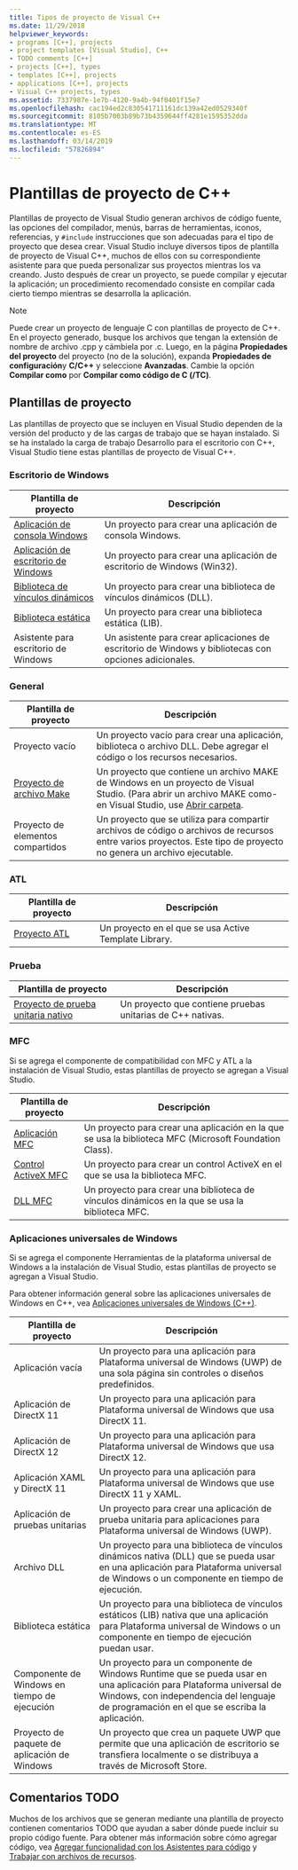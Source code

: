 ```yaml
---
title: Tipos de proyecto de Visual C++
ms.date: 11/29/2018
helpviewer_keywords:
- programs [C++], projects
- project templates [Visual Studio], C++
- TODO comments [C++]
- projects [C++], types
- templates [C++], projects
- applications [C++], projects
- Visual C++ projects, types
ms.assetid: 7337987e-1e7b-4120-9a4b-94f0401f15e7
ms.openlocfilehash: cac194ed2c830541711161dc139a42ed0529340f
ms.sourcegitcommit: 8105b7003b89b73b4359644ff4281e1595352dda
ms.translationtype: MT
ms.contentlocale: es-ES
ms.lasthandoff: 03/14/2019
ms.locfileid: "57826894"
---
```

# <a name="c-project-templates"></a>Plantillas de proyecto de C++

Plantillas de proyecto de Visual Studio generan archivos de código fuente, las opciones del compilador, menús, barras de herramientas, iconos, referencias, y `#include` instrucciones que son adecuadas para el tipo de proyecto que desea crear. Visual Studio incluye diversos tipos de plantilla de proyecto de Visual C++, muchos de ellos con su correspondiente asistente para que pueda personalizar sus proyectos mientras los va creando. Justo después de crear un proyecto, se puede compilar y ejecutar la aplicación; un procedimiento recomendado consiste en compilar cada cierto tiempo mientras se desarrolla la aplicación.

> [!NOTE]
> Puede crear un proyecto de lenguaje C con plantillas de proyecto de C++. En el proyecto generado, busque los archivos que tengan la extensión de nombre de archivo .cpp y cámbiela por .c. Luego, en la página **Propiedades del proyecto** del proyecto (no de la solución), expanda **Propiedades de configuración**y **C/C++** y seleccione **Avanzadas**. Cambie la opción **Compilar como** por **Compilar como código de C (/TC)**.

## <a name="project-templates"></a>Plantillas de proyecto

Las plantillas de proyecto que se incluyen en Visual Studio dependen de la versión del producto y de las cargas de trabajo que se hayan instalado. Si se ha instalado la carga de trabajo Desarrollo para el escritorio con C++, Visual Studio tiene estas plantillas de proyecto de Visual C++.

### <a name="windows-desktop"></a>Escritorio de Windows

|Plantilla de proyecto|Descripción|
|----------------------|-----------------------------|
|[Aplicación de consola Windows](../../windows/creating-a-console-application.md)|Un proyecto para crear una aplicación de consola Windows.|
|[Aplicación de escritorio de Windows](../../windows/walkthrough-creating-windows-desktop-applications-cpp.md)|Un proyecto para crear una aplicación de escritorio de Windows (Win32).|
|[Biblioteca de vínculos dinámicos](../walkthrough-creating-and-using-a-dynamic-link-library-cpp.md)|Un proyecto para crear una biblioteca de vínculos dinámicos (DLL).|
|[Biblioteca estática](../../windows/walkthrough-creating-and-using-a-static-library-cpp.md)|Un proyecto para crear una biblioteca estática (LIB).|
|Asistente para escritorio de Windows|Un asistente para crear aplicaciones de escritorio de Windows y bibliotecas con opciones adicionales.|

### <a name="general"></a>General

|Plantilla de proyecto|Descripción|
|----------------------|-----------------------------|
|Proyecto vacío|Un proyecto vacío para crear una aplicación, biblioteca o archivo DLL. Debe agregar el código o los recursos necesarios.|
|[Proyecto de archivo Make](creating-a-makefile-project.md)|Un proyecto que contiene un archivo MAKE de Windows en un proyecto de Visual Studio. (Para abrir un archivo MAKE como-en Visual Studio, use [Abrir carpeta](../open-folder-projects-cpp.md).|
|Proyecto de elementos compartidos|Un proyecto que se utiliza para compartir archivos de código o archivos de recursos entre varios proyectos. Este tipo de proyecto no genera un archivo ejecutable.|

### <a name="atl"></a>ATL

|Plantilla de proyecto|Descripción|
|----------------------|-----------------------------|
|[Proyecto ATL](../../atl/reference/creating-an-atl-project.md)|Un proyecto en el que se usa Active Template Library.|

### <a name="test"></a>Prueba

|Plantilla de proyecto|Descripción|
|----------------------|-----------------------------|
|[Proyecto de prueba unitaria nativo](/visualstudio/test/writing-unit-tests-for-c-cpp-with-the-microsoft-unit-testing-framework-for-cpp)|Un proyecto que contiene pruebas unitarias de C++ nativas.|

### <a name="mfc"></a>MFC

Si se agrega el componente de compatibilidad con MFC y ATL a la instalación de Visual Studio, estas plantillas de proyecto se agregan a Visual Studio.

|Plantilla de proyecto|Descripción|
|----------------------|-----------------------------|
|[Aplicación MFC](../../mfc/reference/creating-an-mfc-application.md)|Un proyecto para crear una aplicación en la que se usa la biblioteca MFC (Microsoft Foundation Class).|
|[Control ActiveX MFC](../../mfc/reference/creating-an-mfc-activex-control.md)|Un proyecto para crear un control ActiveX en el que se usa la biblioteca MFC.|
|[DLL MFC](../../mfc/reference/creating-an-mfc-dll-project.md)|Un proyecto para crear una biblioteca de vínculos dinámicos en la que se usa la biblioteca MFC.|

### <a name="windows-universal-apps"></a>Aplicaciones universales de Windows

Si se agrega el componente Herramientas de la plataforma universal de Windows a la instalación de Visual Studio, estas plantillas de proyecto se agregan a Visual Studio.

Para obtener información general sobre las aplicaciones universales de Windows en C++, vea [Aplicaciones universales de Windows (C++)](../../windows/universal-windows-apps-cpp.md).

|Plantilla de proyecto|Descripción|
|----------------------|-----------------------------|
|Aplicación vacía|Un proyecto para una aplicación para Plataforma universal de Windows (UWP) de una sola página sin controles o diseños predefinidos.|
|Aplicación de DirectX 11|Un proyecto para una aplicación para Plataforma universal de Windows que usa DirectX 11.|
|Aplicación de DirectX 12|Un proyecto para una aplicación para Plataforma universal de Windows que usa DirectX 12.|
|Aplicación XAML y DirectX 11|Un proyecto para una aplicación para Plataforma universal de Windows que use DirectX 11 y XAML.|
|Aplicación de pruebas unitarias|Un proyecto para crear una aplicación de prueba unitaria para aplicaciones para Plataforma universal de Windows (UWP).|
|Archivo DLL|Un proyecto para una biblioteca de vínculos dinámicos nativa (DLL) que se pueda usar en una aplicación para Plataforma universal de Windows o un componente en tiempo de ejecución.|
|Biblioteca estática|Un proyecto para una biblioteca de vínculos estáticos (LIB) nativa que una aplicación para Plataforma universal de Windows o un componente en tiempo de ejecución puedan usar.|
|Componente de Windows en tiempo de ejecución|Un proyecto para un componente de Windows Runtime que se pueda usar en una aplicación para Plataforma universal de Windows, con independencia del lenguaje de programación en el que se escriba la aplicación.|
|Proyecto de paquete de aplicación de Windows|Un proyecto que crea un paquete UWP que permite que una aplicación de escritorio se transfiera localmente o se distribuya a través de Microsoft Store.|

## <a name="todo-comments"></a>Comentarios TODO

Muchos de los archivos que se generan mediante una plantilla de proyecto contienen comentarios TODO que ayudan a saber dónde puede incluir su propio código fuente. Para obtener más información sobre cómo agregar código, vea [Agregar funcionalidad con los Asistentes para código](../../ide/adding-functionality-with-code-wizards-cpp.md) y [Trabajar con archivos de recursos](../../windows/working-with-resource-files.md).


